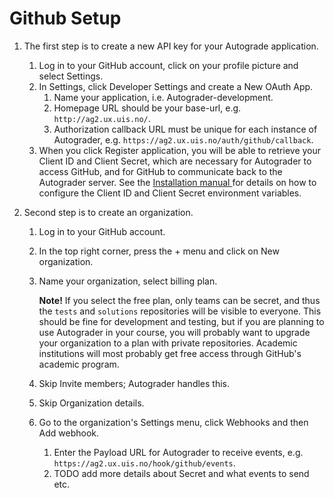 # Github Setup
1. The first step is to create a new API key for your Autograde application.
    1. Log in to your GitHub account, click on your profile picture and select Settings.
    3. In Settings, click Developer Settings and create a New OAuth App.
        1. Name your application, i.e. Autograder-development.
        2. Homepage URL should be your base-url, e.g. `http://ag2.ux.uis.no/`.
        3. Authorization callback URL must be unique for each instance of Autograder, e.g. `https://ag2.ux.uis.no/auth/github/callback`.
    4. When you click Register application, you will be able to retrieve your Client ID and Client Secret, which are necessary for Autograder to access GitHub, and for GitHub to communicate back to the Autograder server. See the <a href="Installation.md"> Installation manual </a> for details on how to configure the Client ID and Client Secret environment variables.

2. Second step is to create an organization.
    1. Log in to your GitHub account.
    2. In the top right corner, press the + menu and click on New organization.
    3. Name your organization, select billing plan.

       **Note!** If you select the free plan, only teams can be secret, and thus the `tests` and `solutions` repositories will be visible to everyone. This should be fine for development and testing, but if you are planning to use Autograder in your course, you will probably want to upgrade your organization to a plan with private repositories. Academic institutions will most probably get free access through GitHub's academic program.

    4. Skip Invite members; Autograder handles this.
    5. Skip Organization details.
    6. Go to the organization's Settings menu, click Webhooks and then Add webhook.
        1. Enter the Payload URL for Autograder to receive events, e.g. `https://ag2.ux.uis.no/hook/github/events`.
        2. TODO add more details about Secret and what events to send etc.
